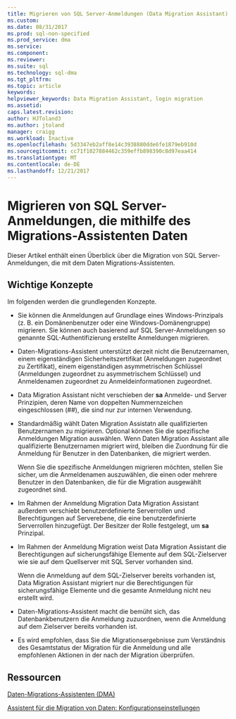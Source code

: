 ```yaml
---
title: Migrieren von SQL Server-Anmeldungen (Data Migration Assistant) | Microsoft Docs
ms.custom: 
ms.date: 08/31/2017
ms.prod: sql-non-specified
ms.prod_service: dma
ms.service: 
ms.component: 
ms.reviewer: 
ms.suite: sql
ms.technology: sql-dma
ms.tgt_pltfrm: 
ms.topic: article
keywords: 
helpviewer_keywords: Data Migration Assistant, login migration
ms.assetid: 
caps.latest.revision: 
author: HJToland3
ms.author: jtoland
manager: craigg
ms.workload: Inactive
ms.openlocfilehash: 5d3347eb2aff8e14c3938880dde6fe1879eb910d
ms.sourcegitcommit: cc71f1027884462c359effb898390c8d97eaa414
ms.translationtype: MT
ms.contentlocale: de-DE
ms.lasthandoff: 12/21/2017
---
```

# <a name="migrating-sql-server-logins-using-data-migration-assistant"></a>Migrieren von SQL Server-Anmeldungen, die mithilfe des Migrations-Assistenten Daten

Dieser Artikel enthält einen Überblick über die Migration von SQL Server-Anmeldungen, die mit dem Daten Migrations-Assistenten. 

## <a name="key-concepts"></a>Wichtige Konzepte
Im folgenden werden die grundlegenden Konzepte.

- Sie können die Anmeldungen auf Grundlage eines Windows-Prinzipals (z. B. ein Domänenbenutzer oder eine Windows-Domänengruppe) migrieren. Sie können auch basierend auf SQL Server-Anmeldungen so genannte SQL-Authentifizierung erstellte Anmeldungen migrieren.

- Daten-Migrations-Assistent unterstützt derzeit nicht die Benutzernamen, einem eigenständigen Sicherheitszertifikat (Anmeldungen zugeordnet zu Zertifikat), einem eigenständigen asymmetrischen Schlüssel (Anmeldungen zugeordnet zu asymmetrischem Schlüssel) und Anmeldenamen zugeordnet zu Anmeldeinformationen zugeordnet.

- Data Migration Assistant nicht verschieben der **sa** Anmelde- und Server Prinzipien, deren Name von doppelten Nummernzeichen eingeschlossen (\#\#), die sind nur zur internen Verwendung.

- Standardmäßig wählt Daten Migration Assistatn alle qualifizierten Benutzernamen zu migrieren. Optional können Sie die spezifische Anmeldungen Migration auswählen. Wenn Daten Migration Assistant alle qualifizierte Benutzernamen migriert wird, bleiben die Zuordnung für die Anmeldung für Benutzer in den Datenbanken, die migriert werden. 

  Wenn Sie die spezifische Anmeldungen migrieren möchten, stellen Sie sicher, um die Anmeldenamen auszuwählen, die einen oder mehrere Benutzer in den Datenbanken, die für die Migration ausgewählt zugeordnet sind.

- Im Rahmen der Anmeldung Migration Data Migration Assistant außerdem verschiebt benutzerdefinierte Serverrollen und Berechtigungen auf Serverebene, die eine benutzerdefinierte Serverrollen hinzugefügt. Der Besitzer der Rolle festgelegt, um **sa** Prinzipal.

- Im Rahmen der Anmeldung Migration weist Data Migration Assistant die Berechtigungen auf sicherungsfähige Elemente auf dem SQL-Zielserver wie sie auf dem Quellserver mit SQL Server vorhanden sind. 

  Wenn die Anmeldung auf dem SQL-Zielserver bereits vorhanden ist, Data Migration Assistant migriert nur die Berechtigungen für sicherungsfähige Elemente und die gesamte Anmeldung nicht neu erstellt wird.

- Daten-Migrations-Assistent macht die bemüht sich, das Datenbankbenutzern die Anmeldung zuzuordnen, wenn die Anmeldung auf dem Zielserver bereits vorhanden ist.

- Es wird empfohlen, dass Sie die Migrationsergebnisse zum Verständnis des Gesamtstatus der Migration für die Anmeldung und alle empfohlenen Aktionen in der nach der Migration überprüfen.

## <a name="resources"></a>Ressourcen

[Daten-Migrations-Assistenten (DMA)](../dma/dma-overview.md)

[Assistent für die Migration von Daten: Konfigurationseinstellungen](../dma/dma-configurationsettings.md)
